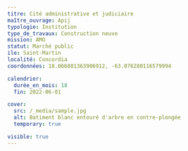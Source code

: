 ```yaml
---
titre: Cité administrative et judiciaire
maître_ouvrage: Apij
typologie: Institution
type_de_travaux: Construction neuve
mission: AMO
statut: Marché public
ile: Saint-Martin
localité: Concordia
coordonnées: 18.066881363906912, -63.076280116579994

calendrier:
  durée_en_mois: 18 
  fin: 2022-06-01

cover:
  src: /_media/sample.jpg
  alt: Batiment blanc entouré d'arbre en contre-plongée
  temporary: true

visible: true
---
```






